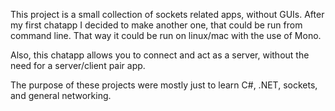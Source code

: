This project is a small collection of sockets related apps, without GUIs. After my first chatapp I decided to make another one, that could be run from command line. That way it could be run on linux/mac with the use of Mono.

Also, this chatapp allows you to connect and act as a server, without the need for a server/client pair app.

The purpose of these projects were mostly just to learn C#, .NET, sockets, and general networking.